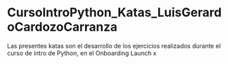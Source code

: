 # CursoIntroPython_Katas_LuisGerardoCardozoCarranza
Las presentes katas son el desarrollo de los ejercicios realizados durante el curso de intro de Python, en el Onboarding Launch x
